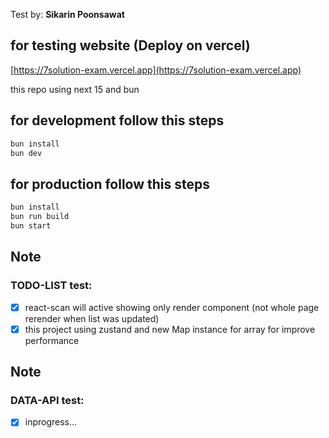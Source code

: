 Test by: <b>Sikarin Poonsawat</b>

## for testing website (Deploy on vercel)
[https://7solution-exam.vercel.app](https://7solution-exam.vercel.app)

this repo using next 15 and bun

## for development follow this steps
```bash
bun install
bun dev
```

## for production follow this steps
```bash
bun install
bun run build
bun start
```

## Note
### TODO-LIST test:
- [x] react-scan will active showing only render component (not whole page rerender when list was updated)
- [x] this project using zustand and new Map instance for array for improve performance

## Note
### DATA-API test:
- [x] inprogress...
